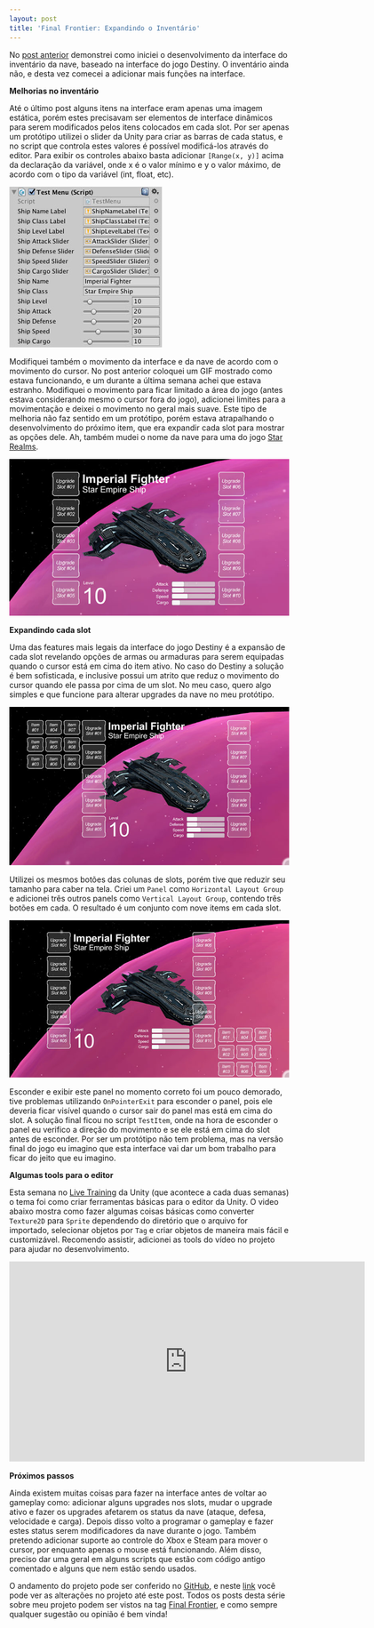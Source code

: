 ```yaml
---
layout: post
title: 'Final Frontier: Expandindo o Inventário'
---
```


No [post anterior](http://gamedeveloper.com.br/final-frontier-interface-da-nave/) demonstrei como iniciei o desenvolvimento da interface do inventário da nave, baseado na interface do jogo Destiny. O inventário ainda não, e desta vez comecei a adicionar mais funções na interface.

**Melhorias no inventário**

Até o último post alguns itens na interface eram apenas uma imagem estática, porém estes precisavam ser elementos de interface dinâmicos para serem modificados pelos itens colocados em cada slot. Por ser apenas um protótipo utilizei o slider da Unity para criar as barras de cada status, e no script que controla estes valores é possível modificá-los através do editor. Para exibir os controles abaixo basta adicionar `[Range(x, y)]` acima da declaração da variável, onde x é o valor mínimo e y o valor máximo, de acordo com o tipo da variável (int, float, etc).

![](/content/images/2016/10/unity-editor-range.jpg)

Modifiquei também o movimento da interface e da nave de acordo com o movimento do cursor. No post anterior coloquei um GIF mostrado como estava funcionando, e um durante a última semana achei que estava estranho. Modifiquei o movimento para ficar limitado a área do jogo (antes estava considerando mesmo o cursor fora do jogo), adicionei limites para a movimentação e deixei o movimento no geral mais suave. Este tipo de melhoria não faz sentido em um protótipo, porém estava atrapalhando o desenvolvimento do próximo item, que era expandir cada slot para mostrar as opções dele. Ah, também mudei o nome da nave para uma do jogo [Star Realms](http://www.starrealms.com/).

![](/content/images/2016/10/ff-ui-1.jpg)

**Expandindo cada slot**

Uma das features mais legais da interface do jogo Destiny é a expansão de cada slot revelando opções de armas ou armaduras para serem equipadas quando o cursor está em cima do item ativo. No caso do Destiny a solução é bem sofisticada, e inclusive possui um atrito que reduz o movimento do cursor quando ele passa por cima de um slot. No meu caso, quero algo simples e que funcione para alterar upgrades da nave no meu protótipo.

![](/content/images/2016/10/ff-ui-expand-right.jpg)

Utilizei os mesmos botões das colunas de slots, porém tive que reduzir seu tamanho para caber na tela. Criei um `Panel` como `Horizontal Layout Group` e adicionei três outros panels como `Vertical Layout Group`, contendo três botões em cada. O resultado é um conjunto com nove items em cada slot.

![](/content/images/2016/10/ff-ui-expand-left.jpg)

Esconder e exibir este panel no momento correto foi um pouco demorado, tive problemas utilizando `OnPointerExit` para esconder o panel, pois ele deveria ficar visível quando o cursor sair do panel mas está em cima do slot. A solução final ficou no script `TestItem`, onde na hora de esconder o panel eu verifico a direção do movimento e se ele está em cima do slot antes de esconder. Por ser um protótipo não tem problema, mas na versão final do jogo eu imagino que esta interface vai dar um bom trabalho para ficar do jeito que eu imagino.

**Algumas tools para o editor**

Esta semana no [Live Training](http://www.unity3d.com/learn/tutorials/topics/scripting/creating-basic-editor-tools) da Unity (que acontece a cada duas semanas) o tema foi como criar ferramentas básicas para o editor da Unity. O video abaixo mostra como fazer algumas coisas básicas como converter `Texture2D` para `Sprite` dependendo do diretório que o arquivo for importado, selecionar objetos por `Tag` e criar objetos de maneira mais fácil e customizável. Recomendo assistir, adicionei as tools do vídeo no projeto para ajudar no desenvolvimento.

<iframe width="640" height="360" src="https://www.youtube.com/embed/L24GKk1qQD4" frameborder="0" allowfullscreen></iframe>

**Próximos passos**

Ainda existem muitas coisas para fazer na interface antes de voltar ao gameplay como: adicionar alguns upgrades nos slots, mudar o upgrade ativo e fazer os upgrades afetarem os status da nave (ataque, defesa, velocidade e carga). Depois disso volto a programar o gameplay e fazer estes status serem modificadores da nave durante o jogo. Também pretendo adicionar suporte ao controle do Xbox e Steam para mover o cursor, por enquanto apenas o mouse está funcionando. Além disso, preciso dar uma geral em alguns scripts que estão com código antigo comentado e alguns que nem estão sendo usados.

O andamento do projeto pode ser conferido no [GitHub](https://github.com/cicanci/game-unity-ff), e neste [link](https://github.com/cicanci/game-unity-ff/tree/cef46194d21abebb813c3a1ba590fdced552031c) você pode ver as alterações no projeto até este post. Todos os posts desta série sobre meu projeto podem ser vistos na tag [Final Frontier](http://gamedeveloper.com.br/tag/final-frontier/), e como sempre qualquer sugestão ou opinião é bem vinda!
